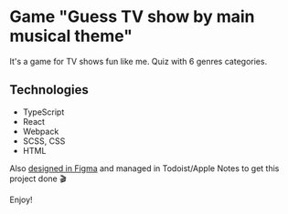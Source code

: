 # Game "Guess TV show by main musical theme"

It's a game for TV shows fun like me. Quiz with 6 genres categories.

## Technologies
- TypeScript
- React
- Webpack
- SCSS, CSS
- HTML

Also [designed in Figma](https://www.figma.com/file/y17UqHoOL5fbgoFHGBcfTu/Songbird?node-id=0%3A1) and managed in Todoist/Apple Notes to get this project done 🎬

Enjoy!

